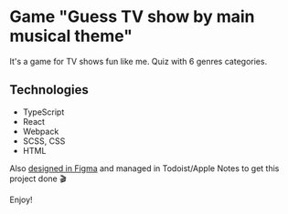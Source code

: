 # Game "Guess TV show by main musical theme"

It's a game for TV shows fun like me. Quiz with 6 genres categories.

## Technologies
- TypeScript
- React
- Webpack
- SCSS, CSS
- HTML

Also [designed in Figma](https://www.figma.com/file/y17UqHoOL5fbgoFHGBcfTu/Songbird?node-id=0%3A1) and managed in Todoist/Apple Notes to get this project done 🎬

Enjoy!

